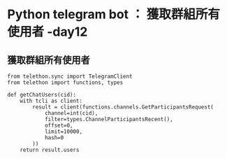 # Python telegram bot ： 獲取群組所有使用者 -day12

## 獲取群組所有使用者

	from telethon.sync import TelegramClient
	from telethon import functions, types

	def getChatUsers(cid):
		with tcli as client:
			result = client(functions.channels.GetParticipantsRequest(
				channel=int(cid),
				filter=types.ChannelParticipantsRecent(),
				offset=0,
				limit=10000,
				hash=0
			))
		return result.users